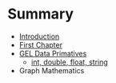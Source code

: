 # Summary

* [Introduction](README.md)
* [First Chapter](chapter1.md)
* [GEL Data Primatives](gel_data_primatives.md)
   * [int, double, float, string](int,_double,_float,_string.md)
* Graph Mathematics

